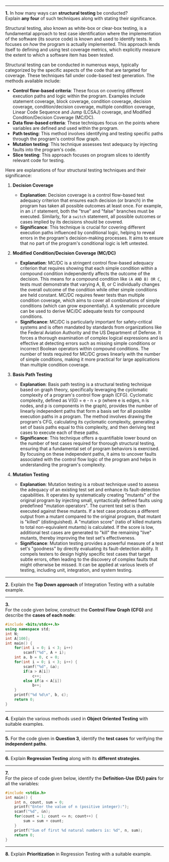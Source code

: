 
---

**1.** In how many ways can **structural testing** be conducted?  
Explain **any four** of such techniques along with stating their significance.  

Structural testing, also known as white-box or clear-box testing, is a fundamental approach to test case identification where the implementation of the software (its source code) is known and used to identify tests. It focuses on _how_ the program is actually implemented. This approach lends itself to defining and using test coverage metrics, which explicitly measure the extent to which a software item has been tested.

Structural testing can be conducted in numerous ways, typically categorized by the specific aspects of the code that are targeted for coverage. These techniques fall under code-based test generation. The methods available include:

- **Control flow-based criteria**: These focus on covering different execution paths and logic within the program. Examples include statement coverage, block coverage, condition coverage, decision coverage, condition/decision coverage, multiple condition coverage, Linear Code Sequence and Jump (LCSAJ) coverage, and Modified Condition/Decision Coverage (MC/DC).
- **Data flow-based criteria**: These techniques focus on the points where variables are defined and used within the program.
- **Path testing**: This method involves identifying and testing specific paths through the program's control flow graph.
- **Mutation testing**: This technique assesses test adequacy by injecting faults into the program's code.
- **Slice testing**: This approach focuses on program slices to identify relevant code for testing.

Here are explanations of four structural testing techniques and their significance:

1. **Decision Coverage**
    
    - **Explanation**: Decision coverage is a control flow-based test adequacy criterion that ensures each decision (or branch) in the program has taken all possible outcomes at least once. For example, in an `if` statement, both the "true" and "false" branches must be executed. Similarly, for a `switch` statement, all possible outcomes or cases implied by its decisions should be covered.
    - **Significance**: This technique is crucial for covering different execution paths influenced by conditional logic, helping to reveal errors in the program's decision-making processes. It aims to ensure that no part of the program's conditional logic is left untested.
2. **Modified Condition/Decision Coverage (MC/DC)**
    
    - **Explanation**: MC/DC is a stringent control flow-based adequacy criterion that requires showing that each simple condition within a compound condition independently affects the outcome of the decision. This means for a compound condition like `(A AND B) OR C`, tests must demonstrate that varying A, B, or C individually changes the overall outcome of the condition while other simple conditions are held constant. MC/DC requires fewer tests than multiple condition coverage, which aims to cover all combinations of simple conditions (which can grow exponentially). A systematic procedure can be used to derive MC/DC adequate tests for compound conditions.
    - **Significance**: MC/DC is particularly important for safety-critical systems and is often mandated by standards from organizations like the Federal Aviation Authority and the US Department of Defense. It forces a thorough examination of complex logical expressions and is effective at detecting errors such as missing simple conditions or incorrect Boolean operators within compound conditions. The number of tests required for MC/DC grows linearly with the number of simple conditions, making it more practical for large applications than multiple condition coverage.
3. **Basis Path Testing**
    
    - **Explanation**: Basis path testing is a structural testing technique based on graph theory, specifically leveraging the cyclomatic complexity of a program's control flow graph (CFG). Cyclomatic complexity, defined as V(G) = e - n + p (where e is edges, n is nodes, and p is components in the graph), provides the number of linearly independent paths that form a basis set for all possible execution paths in a program. The method involves drawing the program's CFG, calculating its cyclomatic complexity, generating a set of basis paths equal to this complexity, and then deriving test cases to execute each of these paths.
    - **Significance**: This technique offers a quantifiable lower bound on the number of test cases required for thorough structural testing, ensuring that a fundamental set of program behaviors is exercised. By focusing on these independent paths, it aims to uncover faults associated with the control flow logic of the program and helps in understanding the program's complexity.
4. **Mutation Testing**
    
    - **Explanation**: Mutation testing is a robust technique used to assess the adequacy of an existing test set and enhance its fault-detection capabilities. It operates by systematically creating "mutants" of the original program by injecting small, syntactically defined faults using predefined "mutation operators". The current test set is then executed against these mutants. If a test case produces a different output from a mutant compared to the original program, that mutant is "killed" (distinguished). A "mutation score" (ratio of killed mutants to total non-equivalent mutants) is calculated. If the score is low, additional test cases are generated to "kill" the remaining "live" mutants, thereby improving the test set's effectiveness.
    - **Significance**: Mutation testing provides a powerful measure of a test set's "goodness" by directly evaluating its fault-detection ability. It compels testers to design highly specific test cases that target subtle errors, often leading to the discovery of complex faults that might otherwise be missed. It can be applied at various levels of testing, including unit, integration, and system testing.

---

**2.** Explain the **Top Down approach** of Integration Testing with a suitable example.  


---

**3.**  
For the code given below, construct the **Control Flow Graph (CFG)** and describe the **cases of each node**:

```cpp
#include <bits/stdc++.h>
using namespace std;
int N;
int A[100];
int main() {
    for(int i = 0; i < 3; i++)
        scanf("%d", A + i);
    int a, b = 0, c = 0;
    for(int i = 0; i < 3; i++) {
        scanf("%d", &a);
        if(a > A[i])
            c++;
        else if(a < A[i])
            b++;
    }
    printf("%d %d\n", b, c);
    return 0;
}
```



---

**4.** Explain the various methods used in **Object Oriented Testing** with suitable examples.  

---

**5.** For the code given in **Question 3**, identify the **test cases** for verifying the **independent paths**.  


---

**6.** Explain **Regression Testing** along with its **different strategies**.  

---

**7.**  
For the piece of code given below, identify the **Definition-Use (DU) pairs** for all the variables:

```c
#include <stdio.h>
int main() {
    int n, count, sum = 0;
    printf("Enter the value of n (positive integer):");
    scanf("%d", &n);
    for(count = 1; count <= n; count++) {
        sum = sum + count;
    }
    printf("Sum of first %d natural numbers is: %d", n, sum);
    return 0;
}
```


---

**8.** Explain **Prioritization** in Regression Testing with a suitable example.  
